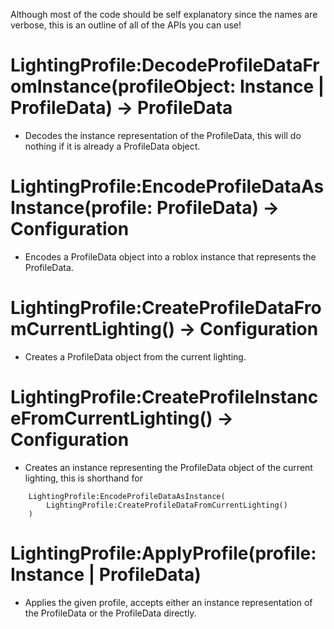 Although most of the code should be self explanatory since the names are verbose, this is an outline of all of the APIs you can use!

# LightingProfile:DecodeProfileDataFromInstance(profileObject: Instance | ProfileData) -> ProfileData
 - Decodes the instance representation of the ProfileData, this will do nothing if it is already a ProfileData object.
# LightingProfile:EncodeProfileDataAsInstance(profile: ProfileData) -> Configuration
 - Encodes a ProfileData object into a roblox instance that represents the ProfileData.
# LightingProfile:CreateProfileDataFromCurrentLighting() -> Configuration
 - Creates a ProfileData object from the current lighting.
# LightingProfile:CreateProfileInstanceFromCurrentLighting() -> Configuration
 - Creates an instance representing the ProfileData object of the current lighting, this is shorthand for
```luau
	LightingProfile:EncodeProfileDataAsInstance(
		LightingProfile:CreateProfileDataFromCurrentLighting()
	)
```
# LightingProfile:ApplyProfile(profile: Instance | ProfileData)
 - Applies the given profile, accepts either an instance representation of the ProfileData or the ProfileData directly.